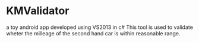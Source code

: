 # KMValidator
a toy android app developed using VS2013 in c#
This tool is used to validate wheter the milleage of the second hand car is within reasonable range. 
